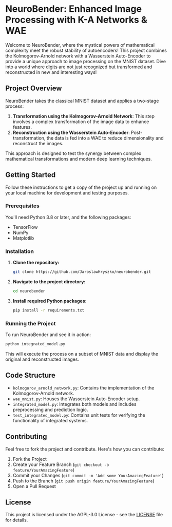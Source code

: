 # NeuroBender: Enhanced Image Processing with K-A Networks & WAE

Welcome to NeuroBender, where the mystical powers of mathematical complexity meet the robust stability of autoencoders! This project combines the Kolmogorov-Arnold network with a Wasserstein Auto-Encoder to provide a unique approach to image processing on the MNIST dataset. Dive into a world where digits are not just recognized but transformed and reconstructed in new and interesting ways!

## Project Overview

NeuroBender takes the classical MNIST dataset and applies a two-stage process:
1. **Transformation using the Kolmogorov-Arnold Network**: This step involves a complex transformation of the image data to enhance features.
2. **Reconstruction using the Wasserstein Auto-Encoder**: Post-transformation, the data is fed into a WAE to reduce dimensionality and reconstruct the images.

This approach is designed to test the synergy between complex mathematical transformations and modern deep learning techniques.

## Getting Started

Follow these instructions to get a copy of the project up and running on your local machine for development and testing purposes.

### Prerequisites

You'll need Python 3.8 or later, and the following packages:
- TensorFlow
- NumPy
- Matplotlib

### Installation

1. **Clone the repository:**
   ```bash
   git clone https://github.com/JaroslawHryszko/neurobender.git
   ```

2. **Navigate to the project directory:**
   ```bash
   cd neurobender
   ```

3. **Install required Python packages:**
   ```bash
   pip install -r requirements.txt
   ```

### Running the Project

To run NeuroBender and see it in action:
```bash
python integrated_model.py
```

This will execute the process on a subset of MNIST data and display the original and reconstructed images.

## Code Structure

- `kolmogorov_arnold_network.py`: Contains the implementation of the Kolmogorov-Arnold network.
- `wae_mnist.py`: Houses the Wasserstein Auto-Encoder setup.
- `integrated_model.py`: Integrates both models and includes preprocessing and prediction logic.
- `test_integrated_model.py`: Contains unit tests for verifying the functionality of integrated systems.

## Contributing

Feel free to fork the project and contribute. Here's how you can contribute:
1. Fork the Project
2. Create your Feature Branch (`git checkout -b feature/YourAmazingFeature`)
3. Commit your Changes (`git commit -m 'Add some YourAmazingFeature'`)
4. Push to the Branch (`git push origin feature/YourAmazingFeature`)
5. Open a Pull Request

## License

This project is licensed under the AGPL-3.0 License - see the [LICENSE](LICENSE) file for details.
